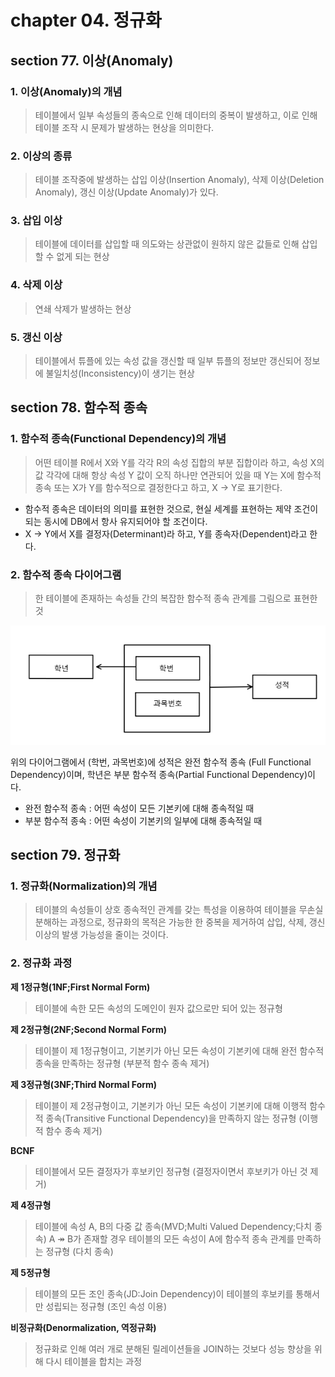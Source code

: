 # chapter 04. 정규화

## section 77. 이상(Anomaly)
### 1. 이상(Anomaly)의 개념
> 테이블에서 일부 속성들의 종속으로 인해 데이터의 중복이 발생하고, 이로 인해 테이블 조작 시 문제가 발생하는 현상을 의미한다.

### 2. 이상의 종류
> 테이블 조작중에 발생하는 삽입 이상(Insertion Anomaly), 삭제 이상(Deletion Anomaly), 갱신 이상(Update Anomaly)가 있다.

### 3. 삽입 이상
> 테이블에 데이터를 삽입할 때 의도와는 상관없이 원하지 않은 값들로 인해 삽입할 수 없게 되는 현상

### 4. 삭제 이상
> 연쇄 삭제가 발생하는 현상

### 5. 갱신 이상
> 테이블에서 튜플에 있는 속성 값을 갱신할 때 일부 튜플의 정보만 갱신되어 정보에 불일치성(Inconsistency)이 생기는 현상

## section 78. 함수적 종속
### 1. 함수적 종속(Functional Dependency)의 개념
> 어떤 테이블 R에서 X와 Y를 각각 R의 속성 집합의 부분 집합이라 하고, 속성 X의 값 각각에 대해 항상 속성 Y 값이 오직 하나만 연관되어 있을 때 Y는 X에 함수적 종속 또는 X가 Y를 함수적으로 결정한다고 하고, X → Y로 표기한다.
- 함수적 종속은 데이터의 의미를 표현한 것으로, 현실 세계를 표현하는 제약 조건이 되는 동시에 DB에서 항사 유지되어야 할 조건이다.
- X → Y에서 X를 결정자(Determinant)라 하고, Y를 종속자(Dependent)라고 한다.

### 2. 함수적 종속 다이어그램
> 한 테이블에 존재하는 속성들 간의 복잡한 함수적 종속 관계를 그림으로 표현한 것

<img src="images/image 001.png">

위의 다이어그램에서 (학번, 과목번호)에 성적은 완전 함수적 종속 (Full Functional Dependency)이며, 학년은 부분 함수적 종속(Partial Functional Dependency)이다.

- 완전 함수적 종속 : 어떤 속성이 모든 기본키에 대해 종속적일 때
- 부분 함수적 종속 : 어떤 속성이 기본키의 일부에 대해 종속적일 때

## section 79. 정규화
### 1. 정규화(Normalization)의 개념
> 테이블의 속성들이 상호 종속적인 관계를 갖는 특성을 이용하여 테이블을 무손실 분해하는 과정으로, 정규화의 목적은 가능한 한 중복을 제거하여 삽입, 삭제, 갱신 이상의 발생 가능성을 줄이는 것이다.

### 2. 정규화 과정
**제 1정규형(1NF;First Normal Form)**
> 테이블에 속한 모든 속성의 도메인이 원자 값으로만 되어 있는 정규형

**제 2정규형(2NF;Second Normal Form)**
> 테이블이 제 1정규형이고, 기본키가 아닌 모든 속성이 기본키에 대해 완전 함수적 종속을 만족하는 정규형 (부분적 함수 종속 제거)

**제 3정규형(3NF;Third Normal Form)**
> 테이블이 제 2정규형이고, 기본키가 아닌 모든 속성이 기본키에 대해 이행적 함수적 종속(Transitive Functional Dependency)을 만족하지 않는 정규형 (이행적 함수 종속 제거)

**BCNF**
> 테이블에서 모든 결정자가 후보키인 정규형 (결정자이면서 후보키가 아닌 것 제거)

**제 4정규형**
> 테이블에 속성 A, B의 다중 값 종속(MVD;Multi Valued Dependency;다치 종속) A ↠ B가 존재할 경우 테이블의 모든 속성이 A에 함수적 종속 관계를 만족하는 정규형 (다치 종속)

**제 5정규형**
> 테이블의 모든 조인 종속(JD:Join Dependency)이 테이블의 후보키를 통해서만 성립되는 정규형 (조인 속성 이용)

**비정규화(Denormalization, 역정규화)**
> 정규화로 인해 여러 개로 분해된 릴레이션들을 JOIN하는 것보다 성능 향상을 위해 다시 테이블을 합치는 과정